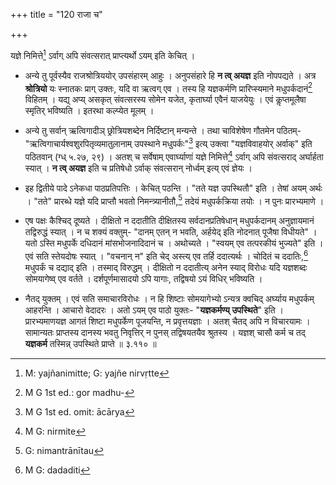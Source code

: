 +++
title = "120 राजा च"

+++


यज्ञे निमित्ते[^२०३] ऽर्वाग् अपि संवत्सरात् प्राप्त्यर्थो ऽयम् इति केचित् ।


[^२०३]:
     M: yajñanimitte; G: yajñe nirvṛtte

- अन्ये तु पूर्वस्यैव राजश्रोत्रिययोर् उपसंहारम् आहुः । अनुपसंहारे हि **न त्व् अयज्ञ** इति नोपपद्यते । अत्र **श्रोत्रियो** यः स्नातकः प्राग् उक्तः, यदि वा ऋत्वग् एव । तस्य हि यज्ञकर्मणि प्रारिप्स्यमाने मधुपर्कदानं[^२०४] विहितम् । यद्य् अप्य् असकृत् संवत्सरस्य सोमेन यजेत, कृतार्घ्या एवैनं याजयेयुः । एवं कॢप्तमूलैषा स्मृतिर् भविष्यति । इतरथा कल्प्येत मूलम् । 


[^२०४]:
     M G 1st ed.: gor madhu-

- अन्ये तु सर्वान् ऋत्विगादीञ् छ्रोत्रियशब्देन निर्दिष्टान् मन्यन्ते । तथा चाविशेषेण गौतमेन पठितम्- "ऋत्विगाचार्यश्वशुरपितृव्यमातुलानाम् उपस्थाने मधुपर्कः"[^२०५] इत्य् उक्त्वा "यज्ञविवाहयोर् अर्वाक्" इति पठितवान् (ग्ध् ५.२७, २९) । अतश् च सर्वेषाम् एवार्घ्याणां यज्ञे निमित्ते[^२०६] ऽर्वाग् अपि संवत्सराद् अर्घार्हता स्यात् । **न त्व् अयज्ञ** इति च प्रतिषेधो ऽर्वाक् संवत्सरान् नोर्ध्वम् इत्य् एवं ज्ञेयः । 


[^२०६]:
     M G: nirmite


[^२०५]:
     M G 1st ed. omit: ācārya

- इह द्वितीये पादे ऽनेकधा पाठप्रतिपत्तिः । केचित् पठन्ति । "तते यज्ञ उपस्थितौ" इति । तेषां अयम् अर्थः । "तते" प्रारब्धे यज्ञे यदि प्राप्तौ भवतो निमन्त्र्यानीतौ,[^२०७] तदेयं मधुपर्कक्रिया तयोः । न पुनः प्रारभ्यमाणे ।


[^२०७]:
     G: nimantrānītau

- एष पक्षः कैश्चिद् दूष्यते । दीक्षितो न ददातीति दीक्षितस्य सर्वदानप्रतिषेधान् मधुपर्कदानम् अनुज्ञायमानं तद्विरुद्धं स्यात् । न च शक्यं वक्तुम्- "दानम् एतन् न भवति, अर्हयेद् इति नोदनात् पूजैषा विधीयते" । यतो ऽस्ति मधुपर्के दधिदानं मांसभोजनादिदानं च । अथोच्यते । "स्वयम् एव तत्परकीयं भुज्यते" इति । एवं सति स्तेयदोषः स्यात् । "वचनान् न" इति चेद् अस्त्य् एव तर्हि ददात्यर्थः । चोदितं च ददातिः,[^२०८] मधुपर्कं च दद्याद् इति । तस्माद् विरुद्धम् । दीक्षितो न ददातीत्य् अनेन स्याद् विरोधः यदि यज्ञशब्दः सोमयागेष्व् एव वर्तते । दर्शपूर्णमासादयो ऽपि यागाः, तद्विषयो ऽयं विधिर् भविष्यति ।


[^२०८]:
     M G: dadaditi

- नैतद् युक्तम् । एवं सति समाचारविरोधः । न हि शिष्टाः सोमयागेभ्यो ऽन्यत्र क्वचिद् अर्घ्याय मधुपर्कम् आहरन्ति । आचारो वेदादरः । अतो ऽयम् एव पाठो युक्तः- "**यज्ञकर्मण्य् उपस्थिते**" इति । प्रारभ्यमाणयज्ञ आगतं शिष्टा मधुपर्केण पूजयन्ति, न प्रवृत्तयज्ञाः । अतश् चैतद् अपि न विचारयामः । सामान्यतः प्राप्तस्य दानस्य भवतु निवृत्तिर् न पुनस् तद्विषयतयैव श्रुतस्य । यज्ञश् चासौ कर्म च तद् **यज्ञकर्म** तस्मिन्न् उपस्थिते प्राप्ते ॥ ३.११० ॥